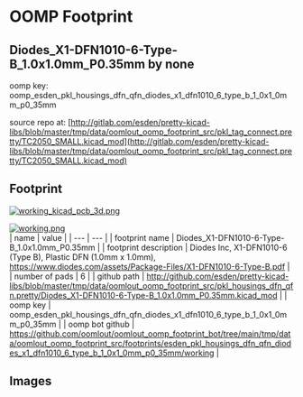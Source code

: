 # OOMP Footprint  
## Diodes_X1-DFN1010-6-Type-B_1.0x1.0mm_P0.35mm  by none  
  
oomp key: oomp_esden_pkl_housings_dfn_qfn_diodes_x1_dfn1010_6_type_b_1_0x1_0mm_p0_35mm  
  
source repo at: [http://gitlab.com/esden/pretty-kicad-libs/blob/master/tmp/data/oomlout_oomp_footprint_src/pkl_tag_connect.pretty/TC2050_SMALL.kicad_mod](http://gitlab.com/esden/pretty-kicad-libs/blob/master/tmp/data/oomlout_oomp_footprint_src/pkl_tag_connect.pretty/TC2050_SMALL.kicad_mod)  
## Footprint  
  
[![working_kicad_pcb_3d.png](working_kicad_pcb_3d_600.png)](working_kicad_pcb_3d.png)  
  
[![working.png](working_600.png)](working.png)  
| name | value | 
| --- | --- | 
| footprint name | Diodes_X1-DFN1010-6-Type-B_1.0x1.0mm_P0.35mm | 
| footprint description | Diodes Inc, X1-DFN1010-6 (Type B), Plastic DFN (1.0mm x 1.0mm), https://www.diodes.com/assets/Package-Files/X1-DFN1010-6-Type-B.pdf | 
| number of pads | 6 | 
| github path | http://github.com/esden/pretty-kicad-libs/blob/master/tmp/data/oomlout_oomp_footprint_src/pkl_housings_dfn_qfn.pretty/Diodes_X1-DFN1010-6-Type-B_1.0x1.0mm_P0.35mm.kicad_mod | 
| oomp key | oomp_esden_pkl_housings_dfn_qfn_diodes_x1_dfn1010_6_type_b_1_0x1_0mm_p0_35mm | 
| oomp bot github | https://github.com/oomlout/oomlout_oomp_footprint_bot/tree/main/tmp/data/oomlout_oomp_footprint_src/footprints/esden_pkl_housings_dfn_qfn_diodes_x1_dfn1010_6_type_b_1_0x1_0mm_p0_35mm/working | 
## Images  
